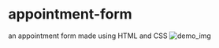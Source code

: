 # appointment-form
 an appointment form made using HTML and CSS
![demo_img](https://github.com/vishalforwork/appointment-form/assets/131588842/35991ce7-379e-4ec9-9cb9-c14e7266ac4d)

